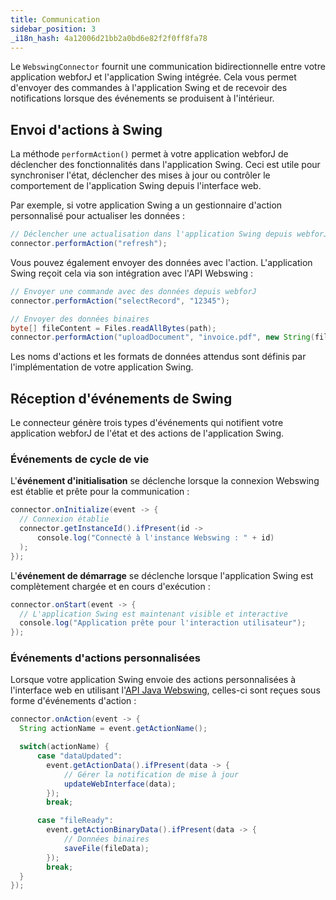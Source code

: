 ```yaml
---
title: Communication
sidebar_position: 3
_i18n_hash: 4a12006d21bb2a0bd6e82f2f0ff8fa78
---
```

Le `WebswingConnector` fournit une communication bidirectionnelle entre votre application webforJ et l'application Swing intégrée. Cela vous permet d'envoyer des commandes à l'application Swing et de recevoir des notifications lorsque des événements se produisent à l'intérieur.

## Envoi d'actions à Swing

La méthode `performAction()` permet à votre application webforJ de déclencher des fonctionnalités dans l'application Swing. Ceci est utile pour synchroniser l'état, déclencher des mises à jour ou contrôler le comportement de l'application Swing depuis l'interface web.

Par exemple, si votre application Swing a un gestionnaire d'action personnalisé pour actualiser les données :

```java
// Déclencher une actualisation dans l'application Swing depuis webforJ
connector.performAction("refresh");
```

Vous pouvez également envoyer des données avec l'action. L'application Swing reçoit cela via son intégration avec l'API Webswing :

```java
// Envoyer une commande avec des données depuis webforJ
connector.performAction("selectRecord", "12345");

// Envoyer des données binaires
byte[] fileContent = Files.readAllBytes(path);
connector.performAction("uploadDocument", "invoice.pdf", new String(fileContent));
```

Les noms d'actions et les formats de données attendus sont définis par l'implémentation de votre application Swing.

## Réception d'événements de Swing

Le connecteur génère trois types d'événements qui notifient votre application webforJ de l'état et des actions de l'application Swing.

### Événements de cycle de vie

L'**événement d'initialisation** se déclenche lorsque la connexion Webswing est établie et prête pour la communication :

```java
connector.onInitialize(event -> {
  // Connexion établie
  connector.getInstanceId().ifPresent(id ->
      console.log("Connecté à l'instance Webswing : " + id)
  );
});
```

L'**événement de démarrage** se déclenche lorsque l'application Swing est complètement chargée et en cours d'exécution :

```java
connector.onStart(event -> {
  // L'application Swing est maintenant visible et interactive
  console.log("Application prête pour l'interaction utilisateur");
});
```

### Événements d'actions personnalisées

Lorsque votre application Swing envoie des actions personnalisées à l'interface web en utilisant l'[API Java Webswing](https://www.webswing.org/docs/25.1/integrate/api), celles-ci sont reçues sous forme d'événements d'action :

```java
connector.onAction(event -> {
  String actionName = event.getActionName();

  switch(actionName) {
      case "dataUpdated":
        event.getActionData().ifPresent(data -> {
            // Gérer la notification de mise à jour
            updateWebInterface(data);
        });
        break;

      case "fileReady":
        event.getActionBinaryData().ifPresent(data -> {
            // Données binaires
            saveFile(fileData);
        });
        break;
  }
});
```
